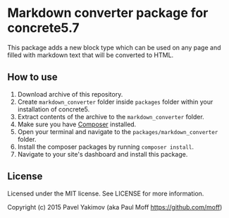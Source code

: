 # Markdown converter package for concrete5.7

This package adds a new block type which can be used on any page and filled with markdown text that will be converted to HTML.

## How to use

1. Download archive of this repository.
2. Create `markdown_converter` folder inside `packages` folder within your installation of concrete5.
3. Extract contents of the archive to the `markdown_converter` folder.
4. Make sure you have [Composer](https://getcomposer.org/) installed.
5. Open your terminal and navigate to the `packages/markdown_converter` folder.
6. Install the composer packages by running `composer install`.
7. Navigate to your site's dashboard and install this package.

## License

Licensed under the MIT license. See LICENSE for more information.

Copyright (c) 2015 Pavel Yakimov (aka Paul Moff https://github.com/moff)